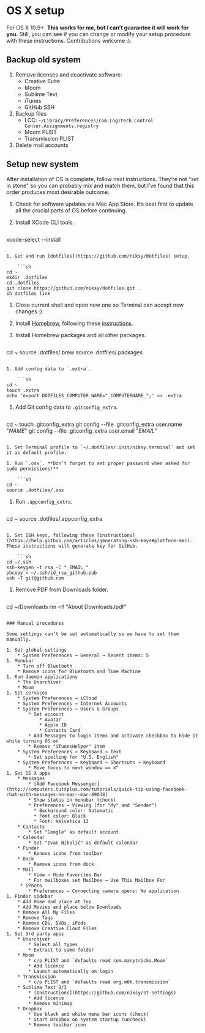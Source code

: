 # OS X setup

For OS X 10.9+. **This works for me, but I can’t guarantee it will work for you.** Still, you can see if you can change or modify your setup procedure with these instructions. Contributions welcome :).

## Backup old system

1. Remove licenses and deactivate software:
	* Creative Suite
	* Moom
	* Sublime Text
	* iTunes
	* GitHub SSH
1. Backup files
	* LCC: `~/Library/Preferences/com.Logitech.Control Center.Assignments.registry`
	* Moom PLIST
	* Transmission PLIST
1. Delete mail accounts

## Setup new system

After installation of OS is complete, follow next instructions. They’re not "set in stone" so you can probably mix and match them, but I’ve found that this order produces most desirable outcome.

1. Check for software updates via Mac App Store. It’s best first to update all the crucial parts of OS before continuing.

1. Install XCode CLI tools.

	```sh
xcode-select --install
```

1. Get and run [dotfiles](https://github.com/niksy/dotfiles) setup.

	```sh
cd ~
mkdir .dotfiles
cd .dotfiles
git clone https://github.com/niksy/dotfiles.git .
sh dotfiles link
```

1. Close current shell and open new one so Terminal can accept new changes :)

1. Install [Homebrew](http://brew.sh), following these [instructions](http://brew.sh/#install).

1. Install Homebrew packages and all other packages.

	```sh
cd ~
source .dotfiles/.brew
source .dotfiles/.packages
```

1. Add config data to `.extra`.

	```sh
cd ~
touch .extra
echo 'export DOTFILES_COMPUTER_NAME="_COMPUTERNAME_";' >> .extra
```

1. Add Git config data to `.gitconfig_extra`.

	```sh
cd ~
touch .gitconfig_extra
git config --file .gitconfig_extra user.name "_NAME_"
git config --file .gitconfig_extra user.email "_EMAIL_"
```

1. Set Terminal profile to `~/.dotfiles/.init/niksy.terminal` and set it as default profile.

1. Run `.osx`. **Don’t forget to set proper password when asked for sudo permissions!**

	```sh
cd ~
source .dotfiles/.osx
```

1. Run `.appconfig_extra`.

	```sh
cd ~
source .dotfiles/.appconfig_extra
```

1. Set SSH keys, following these [instructions](https://help.github.com/articles/generating-ssh-keys#platform-mac). These instructions will generate key for GitHub.

	```sh
cd ~/.ssh
ssh-keygen -t rsa -C "_EMAIL_"
pbcopy < ~/.ssh/id_rsa_github.pub
ssh -T git@github.com
```

1. Remove PDF from Downloads folder.

	```sh
cd ~/Downloads
rm -rf "About Downloads.lpdf"
```

### Manual procedures

Some settings can’t be set automatically so we have to set them manually.

1. Set global settings
	* System Preferences → General → Recent items: 5
1. Menubar
	* Turn off Bluetooth
	* Remove icons for Bluetooth and Time Machine
1. Run daemon applications
	* The Unarchiver
	* Moom
1. Set services
	* System Preferences → iCloud
	* System Preferences → Internet Accounts
	* System Preferences → Users & Groups
		* Set account
			* Avatar
			* Apple ID
			* Contacts Card
		* Add Messages to login items and activate checkbox to hide it while turning OS on
		* Remove "iTunesHelper" item
	* System Preferences → Keyboard → Text
		* Set spelling for "U.S. English"
	* System Preferences → Keyboard → Shortcuts → Keyboard
		* Move focus to next window == ⌘“
1. Set OS X apps
	* Messages
		* [Add Facebook Messenger](http://computers.tutsplus.com/tutorials/quick-tip-using-facebook-chat-with-messages-on-mac--mac-49038)
		* Show status in menubar (check)
		* Preferences → Viewing (for "My" and "Sender")
		  * Background color: Automatic
		  * Font color: Black
		  * Font: Helvetica 12
	* Contacts  
		* Set "Google" as default account
	* Calendar  
		* Set "Ivan Nikolić" as default calendar
	* Finder
		* Renove icons from toolbar
	* Dock
		* Remove icons from dock
	* Mail
		* View → Hide Favorites Bar
		* For mailboxes set Mailbox → Use This Mailbox For
	 * iPhoto
		* Preferences → Connecting camera opens: No application
1. Finder sidebar
	* Add Home and place at top
	* Add Movies and place below Downloads
	* Remove All My Files
	* Remove Tags
	* Remove CDs, DVDs, iPods
	* Remove Creative Cloud Files
1. Set 3rd party apps
	* Unarchiver
		* Select all types
		* Extract to same folder
	* Moom
		* c/p PLIST and `defaults read com.manytricks.Moom`
		* Add licence
		* Launch automatically on login
	* Transmission
		* c/p PLIST and `defaults read org.m0k.transmission`
	* Sublime Text 2/3
		* [Instructions](https://github.com/niksy/st-settings)
		* Add licence
		* Remove minimap
	* Dropbox
		* Use black and white menu bar icons (check)
		* Start Dropbox on system startup (uncheck)
		* Remove toolbar icon
